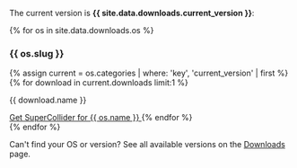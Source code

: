 The current version is **{{ site.data.downloads.current_version }}**:

<div class="row">
  {% for os in site.data.downloads.os %}
  <div class="col-md-4">
    <div class="card">
      <h3 class="text-center">{{ os.slug }}</h3>
      {% assign current = os.categories | where: 'key', 'current_version' | first %}
      {% for download in current.downloads limit:1 %}
        <p>{{ download.name }}</p>
        <a href="{{ download.link }}" class="btn btn-info">
          Get SuperCollider for {{ os.name }}
        </a>
      {% endfor %}
    </div>
  </div>
  {% endfor %}
  <p class="mt-5 pl-3">
    Can't find your OS or version? See all available versions on the <a href="{{ '/downloads' | relative_url }}">Downloads</a> page.
  </p>
</div>
